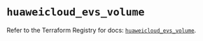 # `huaweicloud_evs_volume`

Refer to the Terraform Registry for docs: [`huaweicloud_evs_volume`](https://registry.terraform.io/providers/huaweicloud/huaweicloud/1.71.1/docs/resources/evs_volume).
